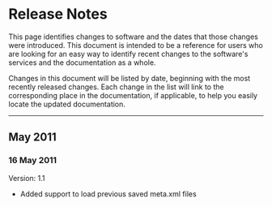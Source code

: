 # Release Notes #

This page identifies changes to software and the dates that those changes were introduced. This document is intended to be a reference for users who are looking for an easy way to identify recent changes to the software's services and the documentation as a whole.

Changes in this document will be listed by date, beginning with the most recently released changes. Each change in the list will link to the corresponding place in the documentation, if applicable, to help you easily locate the updated documentation.

---

## May 2011 ##

### 16 May 2011 ###

Version: 1.1

* Added support to load previous saved meta.xml files

